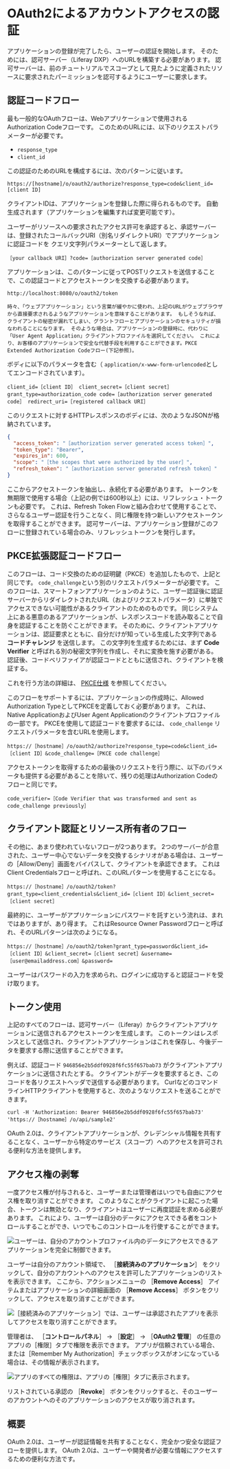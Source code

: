 # OAuth2によるアカウントアクセスの認証

アプリケーションの登録が完了したら、ユーザーの認証を開始します。 そのためには、認可サーバー（Liferay DXP）へのURLを構築する必要があります。 認可サーバーは、前のチュートリアルでスコープとして見たように定義されたリソースに要求されたパーミッションを認可するようにユーザーに要求します。

## 認証コードフロー

最も一般的なOAuthフローは、Webアプリケーションで使用されるAuthorization Codeフローです。 このためのURLには、以下のリクエストパラメーターが必要です。

* `response_type`
* `client_id`

この認証のためのURLを構成するには、次のパターンに従います。

```
https://[hostname]/o/oauth2/authorize?response_type=code&client_id=[client ID]
```

クライアントIDは、アプリケーションを登録した際に得られるものです。 自動生成されます（アプリケーションを編集すれば変更可能です）。

ユーザーがリソースへの要求されたアクセス許可を承認すると、承認サーバーは、登録されたコールバックURI（別名リダイレクトURI）でアプリケーションに認証コードを クエリ文字列パラメーターとして返します。

```
［your callback URI］?code=［authorization server generated code］
```

アプリケーションは、このパターンに従ってPOSTリクエストを送信することで、この認証コードとアクセストークンを交換する必要があります。

```
http://localhost:8080/o/oauth2/token
```

```{important}
時々、「ウェブアプリケーション」という言葉が緩やかに使われ、上記のURLがウェブブラウザから直接要求されるようなアプリケーションを意味することがあります。 もしそうなれば、クライアントの秘密が漏れてしまい、グラントフローとアプリケーションのセキュリティが損なわれることになります。 そのような場合は、アプリケーションの登録時に、代わりに「User Agent Application」クライアントプロファイルを選択してください。 これにより、お客様のアプリケーションで安全な代替手段を利用することができます。PKCE Extended Authorization Codeフロー(下記参照)。
```

ボディに以下のパラメータを含む（ `application/x-www-form-urlencoded`としてエンコードされています）。

```
client_id=［client ID］ client_secret=［client secret］ grant_type=authorization_code code=［authorization server generated code］ redirect_uri=［registered callback URI］
```

このリクエストに対するHTTPレスポンスのボディには、次のようなJSONが格納されています。

```json
{
  "access_token": "［authorization server generated access token］",
  "token_type": "Bearer",
  "expires_in": 600,
  "scope": "［the scopes that were authorized by the user］",
  "refresh_token": "［authorization server generated refresh token］"
}
```

ここからアクセストークンを抽出し、永続化する必要があります。 トークンを無期限で使用する場合（上記の例では600秒以上）には、リフレッシュ・トークンも必要です。 これは、Refresh Token Flowと組み合わせて使用することで、さらなるユーザー認証を行うことなく、同じ権限を持つ新しいアクセストークンを取得することができます。 認可サーバーは、アプリケーション登録がこのフローに登録されている場合のみ、リフレッシュトークンを発行します。

## PKCE拡張認証コードフロー

このフローは、コード交換のための証明鍵（PKCE）を追加したもので、上記と同じです。 `code_challenge`という別のリクエストパラメーターが必要です。 このフローは、スマートフォンアプリケーションのように、ユーザー認証後に認証サーバーからリダイレクトされたURL（およびリクエストパラメータ）に単独でアクセスできない可能性があるクライアントのためのものです。 同じシステム上にある悪意のあるアプリケーションが、レスポンスコードを読み取ることで自身を認証することを防ぐことができます。 そのために、クライアントアプリケーションは、認証要求とともに、自分だけが知っている生成した文字列である **コードチャレンジ** を送信します。 この文字列を生成するためには、まず **Code Verifier** と呼ばれる別の秘密文字列を作成し、それに変換を施す必要がある。 認証後、コードベリファイアが認証コードとともに送信され、クライアントを検証する。

これを行う方法の詳細は、 [PKCE仕様](https://tools.ietf.org/html/rfc7636) を参照してください。

このフローをサポートするには、アプリケーションの作成時に、Allowed Authorization TypeとしてPKCEを定義しておく必要があります。 これは、Native ApplicationおよびUser Agent Applicationのクライアントプロファイルの一部です。 PKCEを使用して認証コードを要求するには、 `code_challenge` リクエストパラメータを含むURLを使用します。

```
https://［hostname］/o/oauth2/authorize?response_type=code&client_id=［client ID］&code_challenge=［PKCE code challenge］
```

アクセストークンを取得するための最後のリクエストを行う際に、以下のパラメータも提供する必要があることを除いて、残りの処理はAuthorization Codeのフローと同じです。

```
code_verifier=［Code Verifier that was transformed and sent as code_challenge previously］
```

## クライアント認証とリソース所有者のフロー

その他に、あまり使われていないフローが2つあります。 2つのサーバーが合意された、ユーザー中心でないデータを交換するシナリオがある場合は、ユーザーの［Allow/Deny］画面をバイパスして、クライアントを承認できます。 これはClient Credentialsフローと呼ばれ、このURLパターンを使用することになる。

```
https://［hostname］/o/oauth2/token?grant_type=client_credentials&client_id=［client ID］&client_secret=［client secret］
```

最終的に、ユーザーがアプリケーションにパスワードを託すという流れは、まれではありますが、あり得ます。 これはResource Owner Passwordフローと呼ばれ、そのURLパターンは次のようになる。

```
https://［hostname］/o/oauth2/token?grant_type=password&client_id=［client ID］&client_secret=［client secret］&username=［user@emailaddress.com］&password=
```

ユーザーはパスワードの入力を求められ、ログインに成功すると認証コードを受け取ります。

## トークン使用

上記のすべてのフローは、認可サーバー（Liferay）からクライアントアプリケーションに送信されるアクセストークンを生成します。 このトークンはレスポンスとして送信され、クライアントアプリケーションはこれを保存し、今後データを要求する際に送信することができます。

例えば、認証コード `946856e2b5ddf0928f6fc55f657bab73` がクライアントアプリケーションに送信されたとする。 クライアントがデータを要求するとき、このコードを各リクエストヘッダで送信する必要があります。 CurlなどのコマンドラインHTTPクライアントを使用すると、次のようなリクエストを送ることができます。

```
curl -H 'Authorization: Bearer 946856e2b5ddf0928f6fc55f657bab73' 'https://［hostname］/o/api/sample2'
```

OAuth 2.0は、クライアントアプリケーションが、クレデンシャル情報を共有することなく、ユーザーから特定のサービス（スコープ）へのアクセスを許可される便利な方法を提供します。

## アクセス権の剥奪

一度アクセス権が付与されると、ユーザーまたは管理者はいつでも自由にアクセス権を取り消すことができます。 このようなことがクライアントに起こった場合、トークンは無効となり、クライアントはユーザーに再度認証を求める必要があります。 これにより、ユーザーは自分のデータにアクセスできる者をコントロールすることができ、いつでもこのコントロールを行使することができます。

![ユーザーは、自分のアカウントプロファイル内のデータにアクセスできるアプリケーションを完全に制御できます。](./authorizing-account-access-with-oauth2/images/01.png)

ユーザーは自分のアカウント領域で、 ［**接続済みのアプリケーション**］ をクリックして、自分のアカウントへのアクセスを許可したアプリケーションのリストを表示できます。 ここから、アクションメニューの ［**Remove Access**］ アイテムまたはアプリケーションの詳細画面の ［**Remove Access**］ ボタンをクリックして、アクセスを取り消すことができます。

![［接続済みのアプリケーション］では、ユーザーは承認されたアプリを表示してアクセスを取り消すことができます。](./authorizing-account-access-with-oauth2/images/02.png)

管理者は、 ［**コントロールパネル**］ &rarr; ［**設定**］ &rarr; ［**OAuth2 管理**］ の任意のアプリの［権限］タブで権限を表示できます。  アプリが信頼されている場合、または［Remember My Authorization］チェックボックスがオンになっている場合は、その情報が表示されます。

![アプリのすべての権限は、アプリの［権限］タブに表示されます。](./authorizing-account-access-with-oauth2/images/03.png)

リストされている承認の ［**Revoke**］ ボタンをクリックすると、そのユーザーのアカウントへのそのアプリケーションのアクセスが取り消されます。

## 概要

OAuth 2.0は、ユーザーが認証情報を共有することなく、完全かつ安全な認証フローを提供します。 OAuth 2.0は、ユーザーや開発者が必要な情報にアクセスするための便利な方法です。
